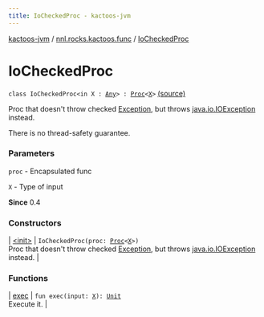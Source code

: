 ```yaml
---
title: IoCheckedProc - kactoos-jvm
---
```


[kactoos-jvm](../../index.html) / [nnl.rocks.kactoos.func](../index.html) / [IoCheckedProc](./index.html)

# IoCheckedProc

`class IoCheckedProc<in X : `[`Any`](https://kotlinlang.org/api/latest/jvm/stdlib/kotlin/-any/index.html)`> : `[`Proc`](../../nnl.rocks.kactoos/-proc/index.html)`<`[`X`](index.html#X)`>` [(source)](https://github.com/neonailol/kactoos/blob/master/kactoos-jvm/src/main/kotlin/nnl/rocks/kactoos/func/IoCheckedProc.kt#L19)

Proc that doesn't throw checked [Exception](https://kotlinlang.org/api/latest/jvm/stdlib/kotlin/-exception/index.html), but throws [java.io.IOException](http://docs.oracle.com/javase/8/docs/api/java/io/IOException.html) instead.

There is no thread-safety guarantee.

### Parameters

`proc` - Encapsulated func

`X` - Type of input

**Since**
0.4

### Constructors

| [&lt;init&gt;](-init-.html) | `IoCheckedProc(proc: `[`Proc`](../../nnl.rocks.kactoos/-proc/index.html)`<`[`X`](index.html#X)`>)`<br>Proc that doesn't throw checked [Exception](https://kotlinlang.org/api/latest/jvm/stdlib/kotlin/-exception/index.html), but throws [java.io.IOException](http://docs.oracle.com/javase/8/docs/api/java/io/IOException.html) instead. |

### Functions

| [exec](exec.html) | `fun exec(input: `[`X`](index.html#X)`): `[`Unit`](https://kotlinlang.org/api/latest/jvm/stdlib/kotlin/-unit/index.html)<br>Execute it. |

